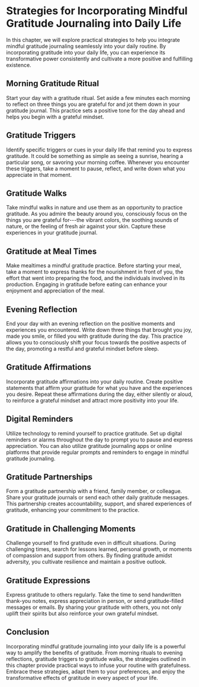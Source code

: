 Strategies for Incorporating Mindful Gratitude Journaling into Daily Life
=====================================================================================

In this chapter, we will explore practical strategies to help you integrate mindful gratitude journaling seamlessly into your daily routine. By incorporating gratitude into your daily life, you can experience its transformative power consistently and cultivate a more positive and fulfilling existence.

Morning Gratitude Ritual
------------------------

Start your day with a gratitude ritual. Set aside a few minutes each morning to reflect on three things you are grateful for and jot them down in your gratitude journal. This practice sets a positive tone for the day ahead and helps you begin with a grateful mindset.

Gratitude Triggers
------------------

Identify specific triggers or cues in your daily life that remind you to express gratitude. It could be something as simple as seeing a sunrise, hearing a particular song, or savoring your morning coffee. Whenever you encounter these triggers, take a moment to pause, reflect, and write down what you appreciate in that moment.

Gratitude Walks
---------------

Take mindful walks in nature and use them as an opportunity to practice gratitude. As you admire the beauty around you, consciously focus on the things you are grateful for---the vibrant colors, the soothing sounds of nature, or the feeling of fresh air against your skin. Capture these experiences in your gratitude journal.

Gratitude at Meal Times
-----------------------

Make mealtimes a mindful gratitude practice. Before starting your meal, take a moment to express thanks for the nourishment in front of you, the effort that went into preparing the food, and the individuals involved in its production. Engaging in gratitude before eating can enhance your enjoyment and appreciation of the meal.

Evening Reflection
------------------

End your day with an evening reflection on the positive moments and experiences you encountered. Write down three things that brought you joy, made you smile, or filled you with gratitude during the day. This practice allows you to consciously shift your focus towards the positive aspects of the day, promoting a restful and grateful mindset before sleep.

Gratitude Affirmations
----------------------

Incorporate gratitude affirmations into your daily routine. Create positive statements that affirm your gratitude for what you have and the experiences you desire. Repeat these affirmations during the day, either silently or aloud, to reinforce a grateful mindset and attract more positivity into your life.

Digital Reminders
-----------------

Utilize technology to remind yourself to practice gratitude. Set up digital reminders or alarms throughout the day to prompt you to pause and express appreciation. You can also utilize gratitude journaling apps or online platforms that provide regular prompts and reminders to engage in mindful gratitude journaling.

Gratitude Partnerships
----------------------

Form a gratitude partnership with a friend, family member, or colleague. Share your gratitude journals or send each other daily gratitude messages. This partnership creates accountability, support, and shared experiences of gratitude, enhancing your commitment to the practice.

Gratitude in Challenging Moments
--------------------------------

Challenge yourself to find gratitude even in difficult situations. During challenging times, search for lessons learned, personal growth, or moments of compassion and support from others. By finding gratitude amidst adversity, you cultivate resilience and maintain a positive outlook.

Gratitude Expressions
---------------------

Express gratitude to others regularly. Take the time to send handwritten thank-you notes, express appreciation in person, or send gratitude-filled messages or emails. By sharing your gratitude with others, you not only uplift their spirits but also reinforce your own grateful mindset.

Conclusion
----------

Incorporating mindful gratitude journaling into your daily life is a powerful way to amplify the benefits of gratitude. From morning rituals to evening reflections, gratitude triggers to gratitude walks, the strategies outlined in this chapter provide practical ways to infuse your routine with gratefulness. Embrace these strategies, adapt them to your preferences, and enjoy the transformative effects of gratitude in every aspect of your life.
